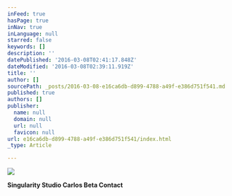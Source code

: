 ```yaml
---
inFeed: true
hasPage: true
inNav: true
inLanguage: null
starred: false
keywords: []
description: ''
datePublished: '2016-03-08T02:41:17.848Z'
dateModified: '2016-03-08T02:39:11.919Z'
title: ''
author: []
sourcePath: _posts/2016-03-08-e16ca6db-d899-4788-a49f-e386d751f541.md
published: true
authors: []
publisher:
  name: null
  domain: null
  url: null
  favicon: null
url: e16ca6db-d899-4788-a49f-e386d751f541/index.html
_type: Article

---
```

![](https://the-grid-user-content.s3-us-west-2.amazonaws.com/732affe9-d43f-40fb-8243-c5e3c078cf70.jpg)

**Singularity Studio      Carlos         Beta       Contact**